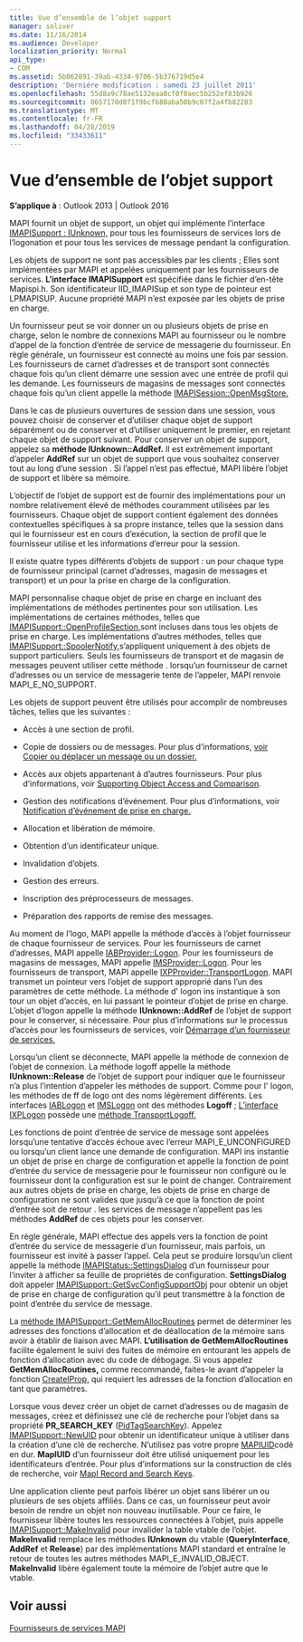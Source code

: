 ```yaml
---
title: Vue d’ensemble de l’objet support
manager: soliver
ms.date: 11/16/2014
ms.audience: Developer
localization_priority: Normal
api_type:
- COM
ms.assetid: 5b062891-39ab-4334-9706-5b376719d5e4
description: 'Derniére modification : samedi 23 juillet 2011'
ms.openlocfilehash: 55d8a9c78ae5132eaa8cf0f0aec5b252ef83b926
ms.sourcegitcommit: 8657170d071f9bcf680aba50b9c07f2a4fb82283
ms.translationtype: MT
ms.contentlocale: fr-FR
ms.lasthandoff: 04/28/2019
ms.locfileid: "33433611"
---
```

# <a name="support-object-overview"></a>Vue d’ensemble de l’objet support

  
  
**S’applique à** : Outlook 2013 | Outlook 2016 
  
MAPI fournit un objet de support, un objet qui implémente l’interface [IMAPISupport : IUnknown,](imapisupportiunknown.md) pour tous les fournisseurs de services lors de l’logonation et pour tous les services de message pendant la configuration. 
  
Les objets de support ne sont pas accessibles par les clients ; Elles sont implémentées par MAPI et appelées uniquement par les fournisseurs de services. **L’interface IMAPISupport** est spécifiée dans le fichier d’en-tête Mapispi.h. Son identificateur IID_IMAPISup et son type de pointeur est LPMAPISUP. Aucune propriété MAPI n’est exposée par les objets de prise en charge. 
  
Un fournisseur peut se voir donner un ou plusieurs objets de prise en charge, selon le nombre de connexions MAPI au fournisseur ou le nombre d’appel de la fonction d’entrée de service de messagerie du fournisseur. En règle générale, un fournisseur est connecté au moins une fois par session. Les fournisseurs de carnet d’adresses et de transport sont connectés chaque fois qu’un client démarre une session avec une entrée de profil qui les demande. Les fournisseurs de magasins de messages sont connectés chaque fois qu’un client appelle la méthode [IMAPISession::OpenMsgStore.](imapisession-openmsgstore.md) 
  
Dans le cas de plusieurs ouvertures de session dans une session, vous pouvez choisir de conserver et d’utiliser chaque objet de support séparément ou de conserver et d’utiliser uniquement le premier, en rejetant chaque objet de support suivant. Pour conserver un objet de support, appelez sa **méthode IUnknown::AddRef.** Il est extrêmement important d’appeler **AddRef** sur un objet de support que vous souhaitez conserver tout au long d’une session . Si l’appel n’est pas effectué, MAPI libère l’objet de support et libère sa mémoire. 
  
L’objectif de l’objet de support est de fournir des implémentations pour un nombre relativement élevé de méthodes couramment utilisées par les fournisseurs. Chaque objet de support contient également des données contextuelles spécifiques à sa propre instance, telles que la session dans qui le fournisseur est en cours d’exécution, la section de profil que le fournisseur utilise et les informations d’erreur pour la session. 
  
Il existe quatre types différents d’objets de support : un pour chaque type de fournisseur principal (carnet d’adresses, magasin de messages et transport) et un pour la prise en charge de la configuration. 
  
MAPI personnalise chaque objet de prise en charge en incluant des implémentations de méthodes pertinentes pour son utilisation. Les implémentations de certaines méthodes, telles que [IMAPISupport::OpenProfileSection,](imapisupport-openprofilesection.md)sont incluses dans tous les objets de prise en charge. Les implémentations d’autres méthodes, telles que [IMAPISupport::SpoolerNotify,](imapisupport-spoolernotify.md)s’appliquent uniquement à des objets de support particuliers. Seuls les fournisseurs de transport et de magasin de messages peuvent utiliser cette méthode . lorsqu’un fournisseur de carnet d’adresses ou un service de messagerie tente de l’appeler, MAPI renvoie MAPI_E_NO_SUPPORT.
  
Les objets de support peuvent être utilisés pour accomplir de nombreuses tâches, telles que les suivantes :
  
- Accès à une section de profil.
    
- Copie de dossiers ou de messages. Pour plus d’informations, [voir Copier ou déplacer un message ou un dossier.](copying-or-moving-a-message-or-a-folder.md)
    
- Accès aux objets appartenant à d’autres fournisseurs. Pour plus d’informations, voir [Supporting Object Access and Comparison](supporting-object-access-and-comparison.md). 
    
- Gestion des notifications d’événement. Pour plus d’informations, voir [Notification d’événement de prise en charge.](supporting-event-notification.md)
    
- Allocation et libération de mémoire.
    
- Obtention d’un identificateur unique.
    
- Invalidation d’objets.
    
- Gestion des erreurs.
    
- Inscription des préprocesseurs de messages. 
    
- Préparation des rapports de remise des messages. 
    
Au moment de l’logo, MAPI appelle la méthode d’accès à l’objet fournisseur de chaque fournisseur de services. Pour les fournisseurs de carnet d’adresses, MAPI appelle [IABProvider::Logon](iabprovider-logon.md). Pour les fournisseurs de magasins de messages, MAPI appelle [IMSProvider::Logon](imsprovider-logon.md). Pour les fournisseurs de transport, MAPI appelle [IXPProvider::TransportLogon](ixpprovider-transportlogon.md). MAPI transmet un pointeur vers l’objet de support approprié dans l’un des paramètres de cette méthode. La méthode d' logon ins instantique à son tour un objet d’accès, en lui passant le pointeur d’objet de prise en charge. L’objet d’logon appelle la méthode **IUnknown::AddRef** de l’objet de support pour le conserver, si nécessaire. Pour plus d’informations sur le processus d’accès pour les fournisseurs de services, voir [Démarrage d’un fournisseur de services.](starting-a-service-provider.md)
  
Lorsqu’un client se déconnecte, MAPI appelle la méthode de connexion de l’objet de connexion. La méthode logoff appelle la méthode **IUnknown::Release** de l’objet de support pour indiquer que le fournisseur n’a plus l’intention d’appeler les méthodes de support. Comme pour l' logon, les méthodes de ff de logo ont des noms légèrement différents. Les interfaces [IABLogon](iablogoniunknown.md) et [IMSLogon](imslogoniunknown.md) ont des méthodes **Logoff** ; [L’interface IXPLogon](ixplogoniunknown.md) possède une [méthode TransportLogoff.](ixplogon-transportlogoff.md) 
  
Les fonctions de point d’entrée de service de message sont appelées lorsqu’une tentative d’accès échoue avec l’erreur MAPI_E_UNCONFIGURED ou lorsqu’un client lance une demande de configuration. MAPI ins instantie un objet de prise en charge de configuration et appelle la fonction de point d’entrée du service de messagerie pour le fournisseur non configuré ou le fournisseur dont la configuration est sur le point de changer. Contrairement aux autres objets de prise en charge, les objets de prise en charge de configuration ne sont valides que jusqu’à ce que la fonction de point d’entrée soit de retour . les services de message n’appellent pas les méthodes **AddRef** de ces objets pour les conserver. 
  
En règle générale, MAPI effectue des appels vers la fonction de point d’entrée du service de messagerie d’un fournisseur, mais parfois, un fournisseur est invité à passer l’appel. Cela peut se produire lorsqu’un client appelle la méthode [IMAPIStatus::SettingsDialog](imapistatus-settingsdialog.md) d’un fournisseur pour l’inviter à afficher sa feuille de propriétés de configuration. **SettingsDialog** doit appeler [IMAPISupport::GetSvcConfigSupportObj](imapisupport-getsvcconfigsupportobj.md) pour obtenir un objet de prise en charge de configuration qu’il peut transmettre à la fonction de point d’entrée du service de message. 
  
La [méthode IMAPISupport::GetMemAllocRoutines](imapisupport-getmemallocroutines.md) permet de déterminer les adresses des fonctions d’allocation et de déallocation de la mémoire sans avoir à établir de liaison avec MAPI. **L’utilisation de GetMemAllocRoutines** facilite également le suivi des fuites de mémoire en entourant les appels de fonction d’allocation avec du code de débogage. Si vous appelez **GetMemAllocRoutines,** comme recommandé, faites-le avant d’appeler la fonction [CreateIProp,](createiprop.md) qui requiert les adresses de la fonction d’allocation en tant que paramètres. 
  
Lorsque vous devez créer un objet de carnet d’adresses ou de magasin de messages, créez et définissez une clé de recherche pour l’objet dans sa propriété **PR_SEARCH_KEY** ([PidTagSearchKey](pidtagsearchkey-canonical-property.md)). Appelez [IMAPISupport::NewUID](imapisupport-newuid.md) pour obtenir un identificateur unique à utiliser dans la création d’une clé de recherche. N’utilisez pas votre propre [MAPIUID](mapiuid.md)codé en dur. **MapIUID** d’un fournisseur doit être utilisé uniquement pour les identificateurs d’entrée. Pour plus d’informations sur la construction de clés de recherche, voir [MapI Record and Search Keys](mapi-record-and-search-keys.md).
  
Une application cliente peut parfois libérer un objet sans libérer un ou plusieurs de ses objets affiliés. Dans ce cas, un fournisseur peut avoir besoin de rendre un objet non nouveau inutilisable. Pour ce faire, le fournisseur libère toutes les ressources connectées à l’objet, puis appelle [IMAPISupport::MakeInvalid](imapisupport-makeinvalid.md) pour invalider la table vtable de l’objet. **MakeInvalid** remplace les méthodes **IUnknown** du vtable (**QueryInterface**, **AddRef** et **Release**) par des implémentations MAPI standard et entraîne le retour de toutes les autres méthodes MAPI_E_INVALID_OBJECT. **MakeInvalid** libère également toute la mémoire de l’objet autre que le vtable. 
  
## <a name="see-also"></a>Voir aussi



[Fournisseurs de services MAPI](mapi-service-providers.md)

